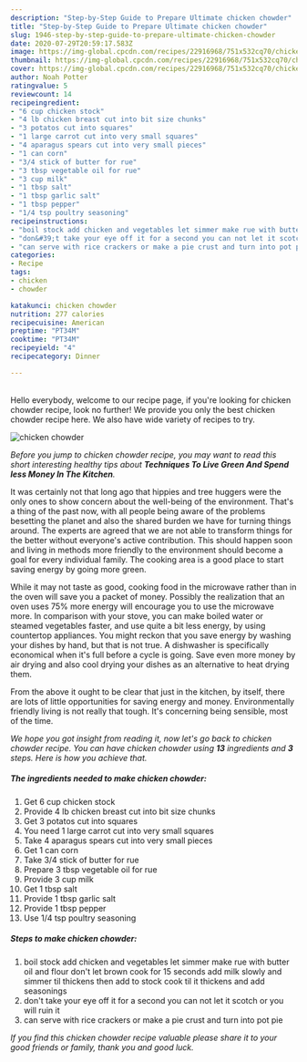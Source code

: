 ```yaml
---
description: "Step-by-Step Guide to Prepare Ultimate chicken chowder"
title: "Step-by-Step Guide to Prepare Ultimate chicken chowder"
slug: 1946-step-by-step-guide-to-prepare-ultimate-chicken-chowder
date: 2020-07-29T20:59:17.583Z
image: https://img-global.cpcdn.com/recipes/22916968/751x532cq70/chicken-chowder-recipe-main-photo.jpg
thumbnail: https://img-global.cpcdn.com/recipes/22916968/751x532cq70/chicken-chowder-recipe-main-photo.jpg
cover: https://img-global.cpcdn.com/recipes/22916968/751x532cq70/chicken-chowder-recipe-main-photo.jpg
author: Noah Potter
ratingvalue: 5
reviewcount: 14
recipeingredient:
- "6 cup chicken stock"
- "4 lb chicken breast cut into bit size chunks"
- "3 potatos cut into squares"
- "1 large carrot cut into very small squares"
- "4 aparagus spears cut into very small pieces"
- "1 can corn"
- "3/4 stick of butter for rue"
- "3 tbsp vegetable oil for rue"
- "3 cup milk"
- "1 tbsp salt"
- "1 tbsp garlic salt"
- "1 tbsp pepper"
- "1/4 tsp poultry seasoning"
recipeinstructions:
- "boil stock add chicken and vegetables let simmer make rue with butter oil and flour don&#39;t let brown cook for 15 seconds add milk slowly and simmer til thickens then add to stock cook til it thickens and add seasonings"
- "don&#39;t take your eye off it for a second you can not let it scotch or you will ruin it"
- "can serve with rice crackers or make a pie crust and turn into pot pie"
categories:
- Recipe
tags:
- chicken
- chowder

katakunci: chicken chowder 
nutrition: 277 calories
recipecuisine: American
preptime: "PT34M"
cooktime: "PT34M"
recipeyield: "4"
recipecategory: Dinner

---
```

<br>
Hello everybody, welcome to our recipe page, if you're looking for chicken chowder recipe, look no further! We provide you only the best chicken chowder recipe here. We also have wide variety of recipes to try.
<br>


![chicken chowder](https://img-global.cpcdn.com/recipes/22916968/751x532cq70/chicken-chowder-recipe-main-photo.jpg)

<i>Before you jump to chicken chowder recipe, you may want to read this short interesting healthy tips about 
<strong>Techniques To Live Green And Spend less Money In The Kitchen</strong>.</i>
</br>

It was certainly not that long ago that hippies and tree huggers were the only ones to show concern about the well-being of the environment. That's a thing of the past now, with all people being aware of the problems besetting the planet and also the shared burden we have for turning things around. The experts are agreed that we are not able to transform things for the better without everyone's active contribution. This should happen soon and living in methods more friendly to the environment should become a goal for every individual family. The cooking area is a good place to start saving energy by going more green.

While it may not taste as good, cooking food in the microwave rather than in the oven will save you a packet of money. Possibly the realization that an oven uses 75% more energy will encourage you to use the microwave more. In comparison with your stove, you can make boiled water or steamed vegetables faster, and use quite a bit less energy, by using countertop appliances. You might reckon that you save energy by washing your dishes by hand, but that is not true. A dishwasher is specifically economical when it's full before a cycle is going. Save even more money by air drying and also cool drying your dishes as an alternative to heat drying them.

From the above it ought to be clear that just in the kitchen, by itself, there are lots of little opportunities for saving energy and money. Environmentally friendly living is not really that tough. It's concerning being sensible, most of the time.


<i>We hope you got insight from reading it, now let's go back to chicken chowder recipe. You can have chicken chowder using <strong>13</strong> ingredients and <strong>3</strong> steps. Here is how you achieve that.
</i>

##### The ingredients needed to make chicken chowder:

1. Get 6 cup chicken stock
1. Provide 4 lb chicken breast cut into bit size chunks
1. Get 3 potatos cut into squares
1. You need 1 large carrot cut into very small squares
1. Take 4 aparagus spears cut into very small pieces
1. Get 1 can corn
1. Take 3/4 stick of butter for rue
1. Prepare 3 tbsp vegetable oil for rue
1. Provide 3 cup milk
1. Get 1 tbsp salt
1. Provide 1 tbsp garlic salt
1. Provide 1 tbsp pepper
1. Use 1/4 tsp poultry seasoning


##### Steps to make chicken chowder:

1. boil stock add chicken and vegetables let simmer make rue with butter oil and flour don&#39;t let brown cook for 15 seconds add milk slowly and simmer til thickens then add to stock cook til it thickens and add seasonings
1. don&#39;t take your eye off it for a second you can not let it scotch or you will ruin it
1. can serve with rice crackers or make a pie crust and turn into pot pie


<i>If you find this chicken chowder recipe valuable please share it to your good friends or family, thank you and good luck.</i>
